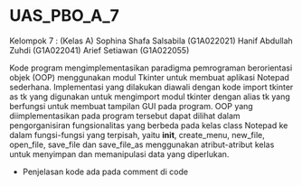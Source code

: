 # UAS_PBO_A_7
Kelompok 7 : (Kelas A) 
Sophina Shafa Salsabila (G1A022021) 
Hanif Abdullah Zuhdi (G1A022041) 
Arief Setiawan (G1A022055)

Kode program mengimplementasikan paradigma pemrograman berorientasi objek (OOP) menggunakan modul Tkinter untuk membuat aplikasi Notepad sederhana. Implementasi yang dilakukan diawali dengan kode import tkinter as tk yang digunakan untuk mengimport modul tkinter dengan alias tk yang berfungsi untuk membuat tampilan GUI pada program. OOP yang diimplementasikan pada program tersebut dapat dilihat dalam pengorganisiran fungsionalitas yang berbeda pada kelas class Notepad ke dalam fungsi-fungsi yang terpisah, yaitu  __init__, create_menu, new_file, open_file, save_file dan save_file_as menggunakan atribut-atribut kelas untuk menyimpan dan memanipulasi data yang diperlukan.

* Penjelasan kode ada pada comment di code
